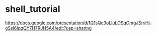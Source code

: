 # shell_tutorial
https://docs.google.com/presentation/d/1Q1sQc3oLluLOSqOmgJSrvHj-gSsI6IpqQY7H7RJH5A4/edit?usp=sharing
